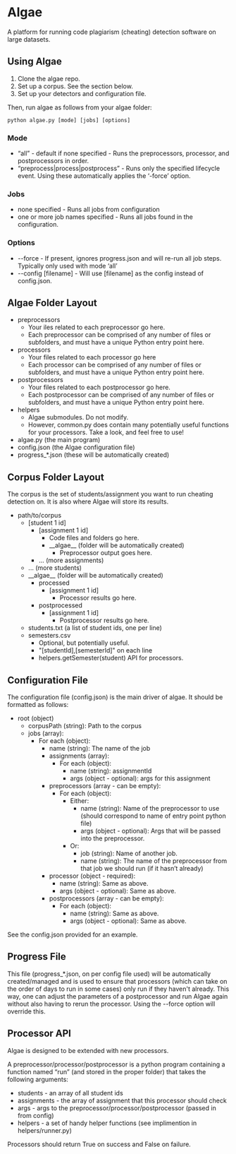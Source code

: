 # Algae

A platform for running code plagiarism (cheating) detection software on large datasets.

## Using Algae

1. Clone the algae repo.
2. Set up a corpus. See the section below.
3. Set up your detectors and configuration file.

Then, run algae as follows from your algae folder:

```
python algae.py [mode] [jobs] [options]
```

### Mode
- “all” - default if none specified - Runs the preprocessors, processor, and postprocessors in order.
- “preprocess|process|postprocess” - Runs only the specified lifecycle event. Using these automatically applies the ‘-force’ option.

### Jobs
- none specified - Runs all jobs from configuration
- one or more job names specified - Runs all jobs found in the configuration.

### Options
- --force - If present, ignores progress.json and will re-run all job steps.
Typically only used with mode ‘all’
- --config [filename] - Will use [filename] as the config instead of config.json.

## Algae Folder Layout

- preprocessors
	- Your iles related to each preprocessor go here.
	- Each preprocessor can be comprised of any number of files or subfolders, and must have a unique Python entry point here.
- processors
	- Your files related to each processor go here
	- Each processor can be comprised of any number of files or subfolders, and must have a unique Python entry point here.
- postprocessors
	- Your files related to each postprocessor go here.
	- Each postprocessor can be comprised of any number of files or subfolders, and must have a unique Python entry point here.
- helpers
	- Algae submodules. Do not modify.
	- However, common.py does contain many potentially useful functions for your processors. Take a look, and feel free to use!
- algae.py (the main program)
- config.json (the Algae configuration file)
- progress_*.json (these will be automatically created)

## Corpus Folder Layout
The corpus is the set of students/assignment you want to run cheating detection on. It is also where Algae will store its results.

- path/to/corpus
	- [student 1 id]
		- [assignment 1 id]
			- Code files and folders go here.
			- \_\_algae\_\_ (folder will be automatically created)
				- Preprocessor output goes here.
		- ... (more assignments)
	- ... (more students)
	- \_\_algae\_\_ (folder will be automatically created)
		- processed
			- [assignment 1 id]
				- Processor results go here.
		- postprocessed
			- [assignment 1 id]
				- Postprocessor results go here.	
	- students.txt (a list of student ids, one per line)
	- semesters.csv
		- Optional, but potentially useful.
		- "[studentId],[semesterId]" on each line
		- helpers.getSemester(student) API for processors.

## Configuration File
The configuration file (config.json) is the main driver of algae. It should be formatted as follows:

- root (object)
	- corpusPath (string): Path to the corpus
	- jobs (array):
		- For each (object):
			- name (string): The name of the job
			- assignments (array):
				- For each (object):
					- name (string): assignmentId
					- args (object - optional): args for this assignment
			- preprocessors (array - can be empty):
				- For each (object):
					- Either:
						- name (string): Name of the preprocessor to use (should correspond to name of entry point python file)
						- args (object - optional): Args that will be passed into the preprocessor.
					- Or:
						- job (string): Name of another job.
						- name (string): The name of the preprocessor from that job we should run (if it hasn’t already)
			- processor (object - required):
				- name (string): Same as above.
				- args (object - optional): Same as above.
			- postprocessors (array - can be empty):
				- For each (object):
					- name (string): Same as above.
					- args (object - optional): Same as above.
					
See the config.json provided for an example.

## Progress File
This file (progress_*.json, on per config file used) will be automatically created/managed and is used to ensure that processors (which can take on the order of days to run in some cases) only run if they haven't already. This way, one can adjust the parameters of a postprocessor and run Algae again without also having to rerun the processor. Using the --force option will override this.

## Processor API
Algae is designed to be extended with new processors.

A preprocessor/processor/postprocessor is a python program containing a function named “run” (and stored in the proper folder) that takes the following arguments:

- students - an array of all student ids
- assignments - the array of assignment that this processor should check
- args - args to the preprocessor/processor/postprocessor (passed in from config)
- helpers - a set of handy helper functions (see implimention in helpers/runner.py)

Processors should return True on success and False on failure.
